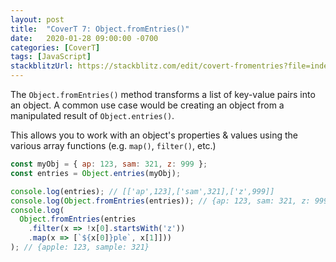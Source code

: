 ```yaml
---
layout: post
title:  "CoverT 7: Object.fromEntries()"
date:   2020-01-28 09:00:00 -0700
categories: [CoverT]
tags: [JavaScript]
stackblitzUrl: https://stackblitz.com/edit/covert-fromentries?file=index.js
---
```


The `Object.fromEntries()` method transforms a list of key-value pairs into an object. A common use case would be creating an object from a manipulated result of `Object.entries()`.

This allows you to work with an object's properties & values using the various array functions (e.g. `map()`, `filter()`, etc.)


```javascript
const myObj = { ap: 123, sam: 321, z: 999 };
const entries = Object.entries(myObj);

console.log(entries); // [['ap',123],['sam',321],['z',999]]
console.log(Object.fromEntries(entries)); // {ap: 123, sam: 321, z: 999}
console.log(
  Object.fromEntries(entries
    .filter(x => !x[0].startsWith('z'))
    .map(x => [`${x[0]}ple`, x[1]]))
); // {apple: 123, sample: 321}

```
